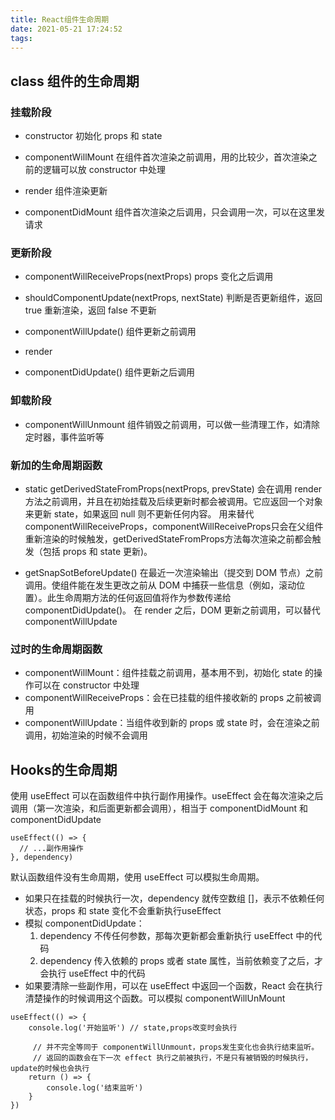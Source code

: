 ```yaml
---
title: React组件生命周期
date: 2021-05-21 17:24:52
tags:
---
```

## class 组件的生命周期

### 挂载阶段
- constructor
  初始化 props 和 state

- componentWillMount
  在组件首次渲染之前调用，用的比较少，首次渲染之前的逻辑可以放 constructor 中处理

- render
  组件渲染更新

- componentDidMount
  组件首次渲染之后调用，只会调用一次，可以在这里发请求

### 更新阶段
- componentWillReceiveProps(nextProps)
  props 变化之后调用

- shouldComponentUpdate(nextProps, nextState)
  判断是否更新组件，返回 true 重新渲染，返回 false 不更新

- componentWillUpdate()
  组件更新之前调用

- render

- componentDidUpdate()
  组件更新之后调用

### 卸载阶段
- componentWillUnmount
  组件销毁之前调用，可以做一些清理工作，如清除定时器，事件监听等

### 新加的生命周期函数
- static getDerivedStateFromProps(nextProps, prevState)
  会在调用 render 方法之前调用，并且在初始挂载及后续更新时都会被调用。它应返回一个对象来更新 state，如果返回 null 则不更新任何内容。
  用来替代 componentWillReceiveProps，componentWillReceiveProps只会在父组件重新渲染的时候触发，getDerivedStateFromProps方法每次渲染之前都会触发（包括 props 和 state 更新)。

- getSnapSotBeforeUpdate()
  在最近一次渲染输出（提交到 DOM 节点）之前调用。使组件能在发生更改之前从 DOM 中捕获一些信息（例如，滚动位置）。此生命周期方法的任何返回值将作为参数传递给 componentDidUpdate()。
  在 render 之后，DOM 更新之前调用，可以替代 componentWillUpdate

### 过时的生命周期函数
- componentWillMount：组件挂载之前调用，基本用不到，初始化 state 的操作可以在 constructor 中处理
- componentWillReceiveProps：会在已挂载的组件接收新的 props 之前被调用
- componentWillUpdate：当组件收到新的 props 或 state 时，会在渲染之前调用，初始渲染的时候不会调用


## Hooks的生命周期

使用 useEffect 可以在函数组件中执行副作用操作。useEffect 会在每次渲染之后调用（第一次渲染，和后面更新都会调用），相当于 componentDidMount 和 componentDidUpdate
```
useEffect(() => {
  // ...副作用操作
}, dependency)
```
默认函数组件没有生命周期，使用 useEffect 可以模拟生命周期。
- 如果只在挂载的时候执行一次，dependency 就传空数组 []，表示不依赖任何状态，props 和 state 变化不会重新执行useEffect
- 模拟 componentDidUpdate：
    1. dependency 不传任何参数，那每次更新都会重新执行 useEffect 中的代码
    2. dependency 传入依赖的 props 或者 state 属性，当前依赖变了之后，才会执行 useEffect 中的代码
- 如果要清除一些副作用，可以在 useEffect 中返回一个函数，React 会在执行清楚操作的时候调用这个函数。可以模拟 componentWillUnMount

```
useEffect(() => {
    console.log('开始监听') // state,props改变时会执行
    
     // 并不完全等同于 componentWillUnmount，props发生变化也会执行结束监听。
     // 返回的函数会在下一次 effect 执行之前被执行，不是只有被销毁的时候执行，update的时候也会执行
    return () => {
        console.log('结束监听') 
    }
})
```